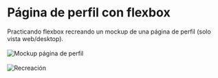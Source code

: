 # Página de perfil con flexbox
Practicando flexbox recreando un mockup de una página de perfil (solo vista web/desktop).
\
\
![Mockup página de perfil](https://s3.amazonaws.com/General_V88/boomyeah2015/codingdojo/curriculum/content/chapter/profile.png "Mockup página de perfil")
\
\
![Recreación](https://i.postimg.cc/vHBWwQFC/screenshot-ready.png "Recreación del mockup")

